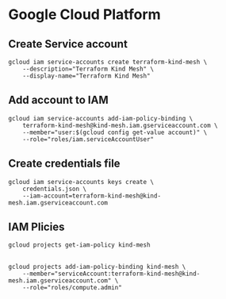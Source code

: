 
# Google Cloud Platform
## Create Service account
```
gcloud iam service-accounts create terraform-kind-mesh \
    --description="Terraform Kind Mesh" \
    --display-name="Terraform Kind Mesh"
```

## Add account to IAM
```
gcloud iam service-accounts add-iam-policy-binding \
    terraform-kind-mesh@kind-mesh.iam.gserviceaccount.com \
    --member="user:$(gcloud config get-value account)" \
    --role="roles/iam.serviceAccountUser"
```

## Create credentials file
```
gcloud iam service-accounts keys create \
    credentials.json \
    --iam-account=terraform-kind-mesh@kind-mesh.iam.gserviceaccount.com
```


## IAM Plicies
```
gcloud projects get-iam-policy kind-mesh
```

## 
```
gcloud projects add-iam-policy-binding kind-mesh \
    --member="serviceAccount:terraform-kind-mesh@kind-mesh.iam.gserviceaccount.com" \
    --role="roles/compute.admin"
```